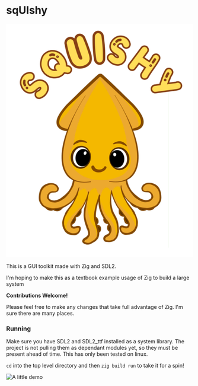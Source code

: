 # sqUIshy

![The mascot](./media/sqUIshy.svg)

This is a GUI toolkit made with Zig and SDL2.

I'm hoping to make this as a textbook example usage of Zig to build a large system

**Contributions Welcome!**

Please feel free to make any changes that take full advantage of Zig. I'm sure there are many places.


### Running
Make sure you have SDL2 and SDL2_ttf installed as a system library. The project is not pulling them as dependant modules yet, so they must be present ahead of time.
This has only been tested on linux.

```cd``` into the top level directory and then ```zig build run``` to take it for a spin!

![A little demo](./media/demo2.gif)
